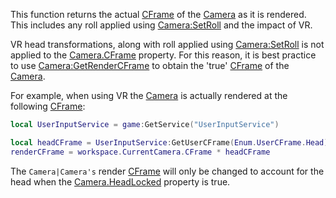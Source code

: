 This function returns the actual [CFrame](https://developer.roblox.com/en-us/api-reference/datatype/CFrame) of the [Camera](https://developer.roblox.com/en-us/api-reference/class/Camera) as it is rendered. This includes any roll applied using [Camera:SetRoll](https://developer.roblox.com/en-us/api-reference/function/Camera/SetRoll) and the impact of VR.

VR head transformations, along with roll applied using [Camera:SetRoll](https://developer.roblox.com/en-us/api-reference/function/Camera/SetRoll) is not applied to the [Camera.CFrame](https://developer.roblox.com/en-us/api-reference/property/Camera/CFrame) property. For this reason, it is best practice to use [Camera:GetRenderCFrame](https://developer.roblox.com/en-us/api-reference/function/Camera/GetRenderCFrame) to obtain the 'true' [CFrame](https://developer.roblox.com/en-us/api-reference/datatype/CFrame) of the [Camera](https://developer.roblox.com/en-us/api-reference/class/Camera).

For example, when using VR the [Camera](https://developer.roblox.com/en-us/api-reference/class/Camera) is actually rendered at the following [CFrame](https://developer.roblox.com/en-us/api-reference/datatype/CFrame):

```Lua
local UserInputService = game:GetService("UserInputService")

local headCFrame = UserInputService:GetUserCFrame(Enum.UserCFrame.Head)
renderCFrame = workspace.CurrentCamera.CFrame * headCFrame
``` 

The `Camera|Camera's` render [CFrame](https://developer.roblox.com/en-us/api-reference/datatype/CFrame) will only be changed to account for the head when the [Camera.HeadLocked](https://developer.roblox.com/en-us/api-reference/property/Camera/HeadLocked) property is true.